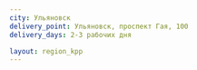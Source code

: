 ```yaml
---
city: Ульяновск
delivery_point: Ульяновск, проспект Гая, 100
delivery_days: 2-3 рабочих дня

layout: region_kpp
---
```

